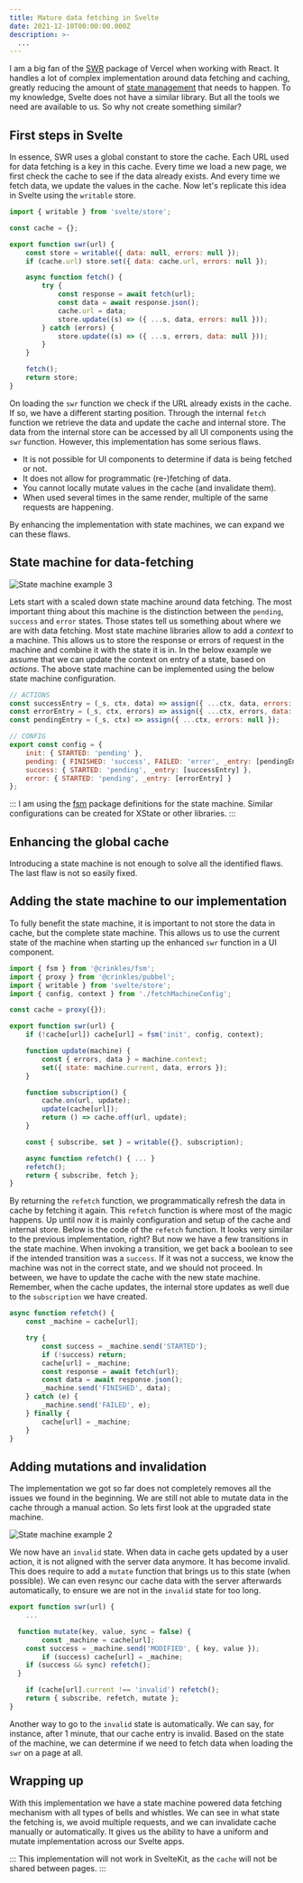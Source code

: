 ```yaml
---
title: Mature data fetching in Svelte
date: 2021-12-10T00:00:00.000Z
description: >-
  ...
---
```


I am a big fan of the [SWR](https://swr.vercel.app/) package of Vercel when working with React. It handles a lot of complex implementation around data fetching and caching, greatly reducing the amount of [state management](/writing/state-management) that needs to happen. To my knowledge, Svelte does not have a similar library. But all the tools we need are available to us. So why not create something similar?

## First steps in Svelte

In essence, SWR uses a global constant to store the cache. Each URL used for data fetching is a key in this cache. Every time we load a new page, we first check the cache to see if the data already exists. And every time we fetch data, we update the values in the cache. Now let's replicate this idea in Svelte using the `writable` store.

```js
import { writable } from 'svelte/store';

const cache = {};

export function swr(url) {
	const store = writable({ data: null, errors: null });
	if (cache.url) store.set({ data: cache.url, errors: null });

	async function fetch() {
		try {
			const response = await fetch(url);
			const data = await response.json();
			cache.url = data;
			store.update((s) => ({ ...s, data, errors: null }));
		} catch (errors) {
			store.update((s) => ({ ...s, errors, data: null }));
		}
	}

	fetch();
	return store;
}
```

On loading the `swr` function we check if the URL already exists in the cache. If so, we have a different starting position. Through the internal `fetch` function we retrieve the data and update the cache and internal store. The data from the internal store can be accessed by all UI components using the `swr` function. However, this implementation has some serious flaws.

- It is not possible for UI components to determine if data is being fetched or not.
- It does not allow for programmatic (re-)fetching of data.
- You cannot locally mutate values in the cache (and invalidate them).
- When used several times in the same render, multiple of the same requests are happening.

By enhancing the implementation with state machines, we can expand we can these flaws.

## State machine for data-fetching

![State machine example 3](/img/state-machine-3.png)

Lets start with a scaled down state machine around data fetching. The most important thing about this machine is the distinction between the `pending`, `success` and `error` states. Those states tell us something about where we are with data fetching. Most state machine libraries allow to add a _context_ to a machine. This allows us to store the response or errors of request in the machine and combine it with the state it is in. In the below example we assume that we can update the context on entry of a state, based on _actions_. The above state machine can be implemented using the below state machine configuration.

```js
// ACTIONS
const successEntry = (_s, ctx, data) => assign({ ...ctx, data, errors: null });
const errorEntry = (_s, ctx, errors) => assign({ ...ctx, errors, data: null });
const pendingEntry = (_s, ctx) => assign({ ...ctx, errors: null });

// CONFIG
export const config = {
	init: { STARTED: 'pending' },
	pending: { FINISHED: 'success', FAILED: 'error', _entry: [pendingEntry] },
	success: { STARTED: 'pending', _entry: [successEntry] },
	error: { STARTED: 'pending', _entry: [errorEntry] }
};
```

:::
I am using the [fsm](https://github.com/crinklesio/fsm) package definitions for the state machine. Similar configurations can be created for XState or other libraries.
:::

## Enhancing the global cache

Introducing a state machine is not enough to solve all the identified flaws. The last flaw is not so easily fixed.

## Adding the state machine to our implementation

To fully benefit the state machine, it is important to not store the data in cache, but the complete state machine. This allows us to use the current state of the machine when starting up the enhanced `swr` function in a UI component.

```js
import { fsm } from '@crinkles/fsm';
import { proxy } from '@crinkles/pubbel';
import { writable } from 'svelte/store';
import { config, context } from './fetchMachineConfig';

const cache = proxy({});

export function swr(url) {
	if (!cache[url]) cache[url] = fsm('init', config, context);

	function update(machine) {
		const { errors, data } = machine.context;
		set({ state: machine.current, data, errors });
	}

	function subscription() {
		cache.on(url, update);
		update(cache[url]);
		return () => cache.off(url, update);
	}

	const { subscribe, set } = writable({}, subscription);

	async function refetch() { ... }
	refetch();
	return { subscribe, fetch };
}
```

By returning the `refetch` function, we programmatically refresh the data in cache by fetching it again. This `refetch` function is where most of the magic happens. Up until now it is mainly configuration and setup of the cache and internal store. Below is the code of the `refetch` function. It looks very similar to the previous implementation, right? But now we have a few transitions in the state machine. When invoking a transition, we get back a boolean to see if the intended transition was a `success`. If it was not a success, we know the machine was not in the correct state, and we should not proceed. In between, we have to update the cache with the new state machine. Remember, when the cache updates, the internal store updates as well due to the `subscription` we have created.

```js
async function refetch() {
	const _machine = cache[url];

	try {
		const success = _machine.send('STARTED');
		if (!success) return;
		cache[url] = _machine;
		const response = await fetch(url);
		const data = await response.json();
		_machine.send('FINISHED', data);
	} catch (e) {
		_machine.send('FAILED', e);
	} finally {
		cache[url] = _machine;
	}
}
```

## Adding mutations and invalidation

The implementation we got so far does not completely removes all the issues we found in the beginning. We are still not able to mutate data in the cache through a manual action. So lets first look at the upgraded state machine.

![State machine example 2](/img/state-machine-2.png)

We now have an `invalid` state. When data in cache gets updated by a user action, it is not aligned with the server data anymore. It has become invalid. This does require to add a `mutate` function that brings us to this state (when possible). We can even resync our cache data with the server afterwards automatically, to ensure we are not in the `invalid` state for too long.

```js
export function swr(url) {
	...

  function mutate(key, value, sync = false) {
		const _machine = cache[url];
    const success = _machine.send('MODIFIED', { key, value });
		if (success) cache[url] = _machine;
    if (success && sync) refetch();
  }

	if (cache[url].current !== 'invalid') refetch();
	return { subscribe, refetch, mutate };
}
```

Another way to go to the `invalid` state is automatically. We can say, for instance, after 1 minute, that our cache entry is invalid. Based on the state of the machine, we can determine if we need to fetch data when loading the `swr` on a page at all.

## Wrapping up

With this implementation we have a state machine powered data fetching mechanism with all types of bells and whistles. We can see in what state the fetching is, we avoid multiple requests, and we can invalidate cache manually or automatically. It gives us the ability to have a uniform and mutate implementation across our Svelte apps.

:::
This implementation will not work in SvelteKit, as the `cache` will not be shared between pages.
:::
